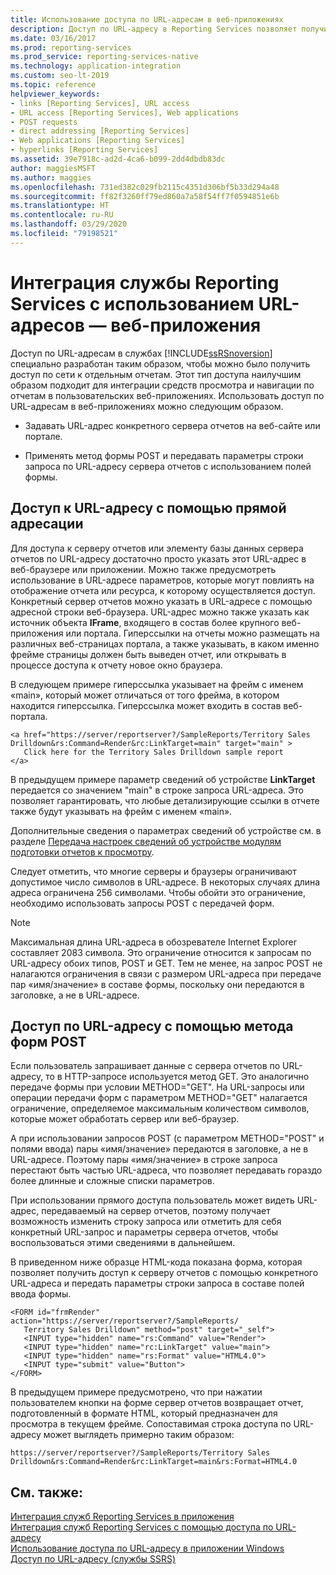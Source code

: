 ```yaml
---
title: Использование доступа по URL-адресам в веб-приложениях
description: Доступ по URL-адресу в Reporting Services позволяет получить доступ к отчетам по сети, что позволяет интегрировать отчеты и навигацию в настраиваемое веб-приложение.
ms.date: 03/16/2017
ms.prod: reporting-services
ms.prod_service: reporting-services-native
ms.technology: application-integration
ms.custom: seo-lt-2019
ms.topic: reference
helpviewer_keywords:
- links [Reporting Services], URL access
- URL access [Reporting Services], Web applications
- POST requests
- direct addressing [Reporting Services]
- Web applications [Reporting Services]
- hyperlinks [Reporting Services]
ms.assetid: 39e7918c-ad2d-4ca6-b099-2dd4dbdb83dc
author: maggiesMSFT
ms.author: maggies
ms.openlocfilehash: 731ed382c029fb2115c4351d306bf5b33d294a48
ms.sourcegitcommit: ff82f3260ff79ed860a7a58f54ff7f0594851e6b
ms.translationtype: HT
ms.contentlocale: ru-RU
ms.lasthandoff: 03/29/2020
ms.locfileid: "79198521"
---
```

# <a name="integrating-reporting-services-using-url-access---web-application"></a>Интеграция службы Reporting Services с использованием URL-адресов — веб-приложения
  Доступ по URL-адресам в службах [!INCLUDE[ssRSnoversion](../../includes/ssrsnoversion-md.md)] специально разработан таким образом, чтобы можно было получить доступ по сети к отдельным отчетам. Этот тип доступа наилучшим образом подходит для интеграции средств просмотра и навигации по отчетам в пользовательских веб-приложениях. Использовать доступ по URL-адресам в веб-приложениях можно следующим образом.  
  
-   Задавать URL-адрес конкретного сервера отчетов на веб-сайте или портале.  
  
-   Применять метод формы POST и передавать параметры строки запроса по URL-адресу сервера отчетов с использованием полей формы.  
  
## <a name="url-access-through-direct-addressing"></a>Доступ к URL-адресу с помощью прямой адресации  
 Для доступа к серверу отчетов или элементу базы данных сервера отчетов по URL-адресу достаточно просто указать этот URL-адрес в веб-браузере или приложении. Можно также предусмотреть использование в URL-адресе параметров, которые могут повлиять на отображение отчета или ресурса, к которому осуществляется доступ. Конкретный сервер отчетов можно указать в URL-адресе с помощью адресной строки веб-браузера. URL-адрес можно также указать как источник объекта **IFrame**, входящего в состав более крупного веб-приложения или портала. Гиперссылки на отчеты можно размещать на различных веб-страницах портала, а также указывать, в каком именно фрейме страницы должен быть выведен отчет, или открывать в процессе доступа к отчету новое окно браузера.  
  
 В следующем примере гиперссылка указывает на фрейм с именем «main», который может отличаться от того фрейма, в котором находится гиперссылка. Гиперссылка может входить в состав веб-портала.  
  
```  
<a href="https://server/reportserver?/SampleReports/Territory Sales   
Drilldown&rs:Command=Render&rc:LinkTarget=main" target="main" >  
   Click here for the Territory Sales Drilldown sample report  
</a>  
```  
  
 В предыдущем примере параметр сведений об устройстве **LinkTarget** передается со значением "main" в строке запроса URL-адреса. Это позволяет гарантировать, что любые детализирующие ссылки в отчете также будут указывать на фрейм с именем «main».  
  
 Дополнительные сведения о параметрах сведений об устройстве см. в разделе [Передача настроек сведений об устройстве модулям подготовки отчетов к просмотру](../../reporting-services/report-server-web-service/net-framework/passing-device-information-settings-to-rendering-extensions.md).  
  
 Следует отметить, что многие серверы и браузеры ограничивают допустимое число символов в URL-адресе. В некоторых случаях длина адреса ограничена 256 символами. Чтобы обойти это ограничение, необходимо использовать запросы POST с передачей форм.  
  
> [!NOTE]  
>  Максимальная длина URL-адреса в обозревателе Internet Explorer составляет 2083 символа. Это ограничение относится к запросам по URL-адресу обоих типов, POST и GET. Тем не менее, на запрос POST не налагаются ограничения в связи с размером URL-адреса при передаче пар «имя/значение» в составе формы, поскольку они передаются в заголовке, а не в URL-адресе.  
  
## <a name="url-access-through-a-form-post-method"></a>Доступ по URL-адресу с помощью метода форм POST  
 Если пользователь запрашивает данные с сервера отчетов по URL-адресу, то в HTTP-запросе используется метод GET. Это аналогично передаче формы при условии METHOD="GET". На URL-запросы или операции передачи форм с параметром METHOD="GET" налагается ограничение, определяемое максимальным количеством символов, которые может обработать сервер или веб-браузер.  
  
 А при использовании запросов POST (с параметром METHOD="POST" и полями ввода) пары «имя/значение» передаются в заголовке, а не в URL-адресе. Поэтому пары «имя/значение» в строке запроса перестают быть частью URL-адреса, что позволяет передавать гораздо более длинные и сложные списки параметров.  
  
 При использовании прямого доступа пользователь может видеть URL-адрес, передаваемый на сервер отчетов, поэтому получает возможность изменить строку запроса или отметить для себя конкретный URL-запрос и параметры сервера отчетов, чтобы воспользоваться этими сведениями в дальнейшем.  
  
 В приведенном ниже образце HTML-кода показана форма, которая позволяет получить доступ к серверу отчетов с помощью конкретного URL-адреса и передать параметры строки запроса в составе полей ввода формы.  
  
```  
<FORM id="frmRender" action="https://server/reportserver?/SampleReports/  
   Territory Sales Drilldown" method="post" target="_self">  
   <INPUT type="hidden" name="rs:Command" value="Render">   
   <INPUT type="hidden" name="rc:LinkTarget" value="main">  
   <INPUT type="hidden" name="rs:Format" value="HTML4.0">  
   <INPUT type="submit" value="Button">  
</FORM>  
```  
  
 В предыдущем примере предусмотрено, что при нажатии пользователем кнопки на форме сервер отчетов возвращает отчет, подготовленный в формате HTML, который предназначен для просмотра в текущем фрейме. Сопоставимая строка доступа по URL-адресу может выглядеть примерно таким образом:  
  
```  
https://server/reportserver?/SampleReports/Territory Sales   
Drilldown&rs:Command=Render&rc:LinkTarget=main&rs:Format=HTML4.0  
```  
  
## <a name="see-also"></a>См. также:  
 [Интеграция служб Reporting Services в приложения](../../reporting-services/application-integration/integrating-reporting-services-into-applications.md)   
 [Интеграция служб Reporting Services с помощью доступа по URL-адресу](../../reporting-services/application-integration/integrating-reporting-services-using-url-access.md)   
 [Использование доступа по URL-адресу в приложении Windows](../../reporting-services/application-integration/integrating-reporting-services-using-url-access-windows-application.md)   
 [Доступ по URL-адресу (службы SSRS)](../../reporting-services/url-access-ssrs.md)  
  
  
